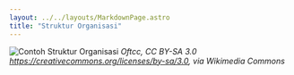 ```yaml
---
layout: ../../layouts/MarkdownPage.astro
title: "Struktur Organisasi"
---
```


![Contoh Struktur Organisasi](https://upload.wikimedia.org/wikipedia/commons/thumb/5/5d/Organizational-examples.png/800px-Organizational-examples.png?20100126154901)
_Oftcc, CC BY-SA 3.0 <https://creativecommons.org/licenses/by-sa/3.0>, via Wikimedia Commons_

